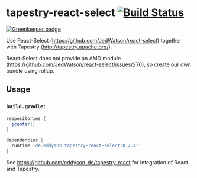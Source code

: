 # tapestry-react-select [![Build Status](https://travis-ci.org/eddyson-de/tapestry-react-select.svg?branch=master)](https://travis-ci.org/eddyson-de/tapestry-react)

[![Greenkeeper badge](https://badges.greenkeeper.io/eddyson-de/tapestry-react-select.svg)](https://greenkeeper.io/)

Use React-Select (https://github.com/JedWatson/react-select) together with Tapestry (http://tapestry.apache.org/).

React-Select does not provide an AMD module (https://github.com/JedWatson/react-select/issues/270), so create our own bundle using rollup.

## Usage


### `build.gradle`:
```groovy
respositories {
  jcenter()
}

dependencies {
  runtime 'de.eddyson:tapestry-react-select:0.2.4'
}

```

See https://github.com/eddyson-de/tapestry-react for integration of React and Tapestry.
